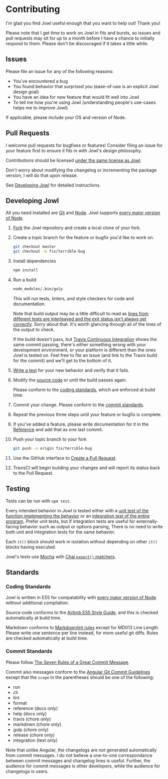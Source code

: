 # Contributing

I'm glad you find Jowl useful enough that you want to help out! Thank you!

Please note that I get time to work on Jowl in fits and bursts, so issues and pull requests may sit for up to a month before I have a chance to initially respond to them.
Please don't be discouraged if it takes a little while.

## Issues

Please file an issue for any of the following reasons:

* You've encountered a bug
* You found behavior that surprised you (ease-of-use is an explicit Jowl design goal)
* You have an idea for new feature that would fit well into Jowl
* To tell me how you're using Jowl (understanding people's use-cases helps me to improve Jowl)

If applicable, please include your OS and version of Node.

## Pull Requests

I welcome pull requests for bugfixes or features!
Consider filing an issue for your feature first to ensure it fits in with Jowl's design philosophy.

Contributions should be licensed [under the same license as Jowl](LICENSE).

Don't worry about modifying the changelog or incrementing the package version, I will do that upon release.

See [Developing Jowl](#developing-jowl) for detailed instructions.

## Developing Jowl

All you need installed are [Git](https://git-scm.com/) and [Node](https://nodejs.org/en/).
Jowl supports [every major version of Node](.travis.yml).

1. [Fork](https://help.github.com/articles/fork-a-repo/) the Jowl repository and create a local clone of your fork.
1. Create a topic branch for the feature or bugfix you'd like to work on.
   ```bash
   git checkout master
   git checkout -b fix/terrible-bug
   ```
1. Install dependencies
   ```bash
   npm install
   ```
1. Run a build
   ```bash
   node_modules/.bin/gulp
   ```

   This will run tests, linters, and style checkers for code and documentation.

   Note that build output may be a little difficult to read as [lines from different tests are interleaved and the exit status isn't always set correctly](https://github.com/daxelrod/jowl/issues/1).
   Sorry about that. It's worth glancing through all of the lines of the output to check.

   If the build doesn't pass, but [Travis Continuous Integration](https://travis-ci.org/daxelrod/jowl) shows the same commit passing, there's either something wrong with
   your development environment, or your platform is different than the ones Jowl is tested on.
   Feel free to file an issue (and link to the Travis build for the commit) and we'll get to the bottom of it.
1. [Write a test](#testing) for your new behavior and verify that it fails.
1. Modify the [source code](src/) or until the build passes again.

   Please conform to the [coding standards](#coding-standards), which are enforced at build time.
1. Commit your change. Please conform to the [commit standards](#commit-standards).
1. Repeat the previous three steps until your feature or bugfix is complete.
1. If you've added a feature, please write documentation for it in the [Reference](docs/reference.md) and add that as one last commit.
1. Push your topic branch to your fork
   ```bash
   git push -u origin fix/terrible-bug
   ```
1. Use the GitHub interface to [Create a Pull Request](https://help.github.com/articles/creating-a-pull-request/).
1. TravisCI will begin building your changes and will report its status back to the Pull Request.

## Testing

Tests can be run with `npm test`.

Every intended behavior in Jowl is tested either with a [unit test of the function implementing the behavior](test/unit)
or an [integration test of the entire program](test/integration).
Prefer unit tests, but if integration tests are useful for externally-facing behavior such as output or options parsing,
There is no need to write both unit and integration tests for the same behavior.

Each `it()` block should work in isolation without depending on other `it()` blocks having executed.

Jowl's tests use [Mocha](https://mochajs.org/) with [Chai `expect()` matchers](http://chaijs.com/api/bdd/).

## Standards

### Coding Standards

Jowl is written in ES5 for compatability with [every major version of Node](.travis.yml) without additional compilation.

Source code conforms to the [Airbnb ES5 Style Guide](https://github.com/airbnb/javascript/tree/es5-deprecated/es5), and this is checked automatically at build time.

Markdown conforms to [Markdownlint rules](https://github.com/mivok/markdownlint/blob/master/docs/RULES.md) except for MD013 Line Length.
Please write one sentence per line instead, for more useful git diffs.
Rules are checked automatically at build time.

### Commit Standards

Please follow [The Seven Rules of a Great Commit Message](https://chris.beams.io/posts/git-commit/#seven-rules).

Commit also messages conform to the [Angular Git Commit Guidelines](https://github.com/angular/angular.js/blob/master/CONTRIBUTING.md#commit)
except that the `scope` in the parentheses should be one of the following:

* run
* cli
* lint
* format
* reference (docs only)
* help (docs only)
* travis (chore only)
* markdown (chore only)
* gulp (chore only)
* release (chore only)
* integration (test only)

Note that unlike Angular, the changelogs are not generated automatically from commit messages.
I do not believe a one-to-one correspondance between commit messages and changelog lines is useful.
Further, the audience for commit messages is other developers, while the audience for changelogs is users.
